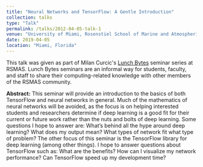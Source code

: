 ```yaml
---
title: "Neural Networks and TensorFlow: A Gentle Introduction"
collection: talks
type: "Talk"
permalink: /talks/2012-04-05-talk-1
venue: "University of Miami, Rosenstiel School of Marine and Atmospheric Science"
date: 2019-04-05
location: "Miami, Florida"
---
```


This talk was given as part of Milan Curcic's [Lunch Bytes](https://github.com/milancurcic/lunch-bytes) seminar series at RSMAS. Lunch Bytes seminars are an informal way for students, faculty, and staff to share their computing-related knowledge with other members of the RSMAS community.

**Abstract:** This seminar will provide an introduction to the basics of both TensorFlow and neural networks in general. Much of the mathematics of neural networks will be avoided, as the focus is on helping interested students and researchers determine if deep learning is a good fit for their current or future work rather than the nuts and bolts of deep learning. Some questions I hope to answer are: What’s behind all the hype around deep learning? What does my output mean? What types of network fit what type of problem? The other focus of this seminar is the TensorFlow library for deep learning (among other things). I hope to answer questions about TensorFlow such as: What are the benefits? How can I visualize my network performance? Can TensorFlow speed up my development time?
